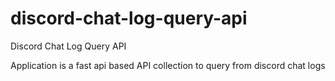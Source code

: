 # discord-chat-log-query-api
Discord Chat Log Query API

Application is a fast api based API collection to query from discord chat logs

